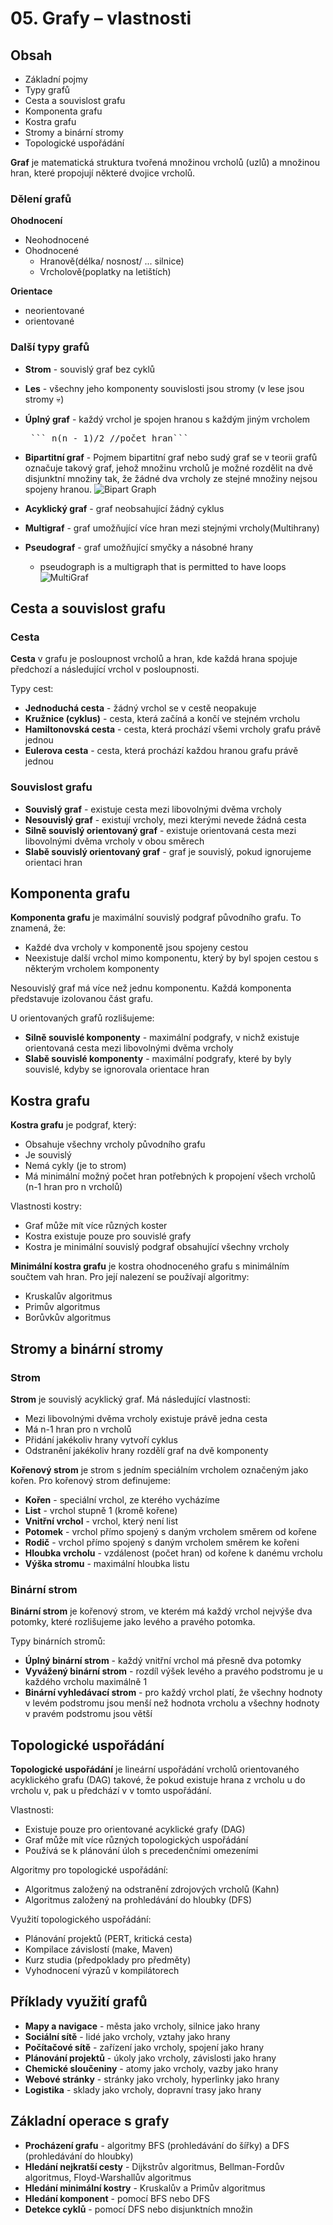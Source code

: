 # 05. Grafy – vlastnosti

## Obsah
- Základní pojmy
- Typy grafů
- Cesta a souvislost grafu
- Komponenta grafu
- Kostra grafu
- Stromy a binární stromy
- Topologické uspořádání

**Graf** je matematická struktura tvořená množinou vrcholů (uzlů) a množinou hran, které propojují některé dvojice vrcholů.

### Dělení grafů 
**Ohodnocení**
- Neohodnocené
- Ohodnocené
  - Hranově(délka/ nosnost/ ... silnice)
  - Vrcholově(poplatky na letištích)


**Orientace**
- neorientované
- orientované

### Další typy grafů
- **Strom** - souvislý graf bez cyklů
- **Les** - všechny jeho komponenty souvislosti jsou stromy (v lese jsou stromy 💀)
- **Úplný graf** - každý vrchol je spojen hranou s každým jiným vrcholem
  <pre> ``` n(n - 1)/2 //počet hran``` </pre>
  
- **Bipartitní graf** - Pojmem bipartitní graf nebo sudý graf se v teorii grafů označuje takový graf, jehož množinu vrcholů je možné rozdělit na dvě disjunktní množiny tak, že žádné dva vrcholy ze stejné množiny nejsou spojeny hranou.
![Bipart Graph](https://labuladong.online/algo/images/algo4/1-en.jpg)

- **Acyklický graf** - graf neobsahující žádný cyklus
  
- **Multigraf** - graf umožňující více hran mezi stejnými vrcholy(Multihrany)
- **Pseudograf** - graf umožňující smyčky a násobné hrany
  - pseudograph is a multigraph that is permitted to have loops
![MultiGraf](https://drek4537l1klr.cloudfront.net/malak/Figures/03fig12.jpg)
## Cesta a souvislost grafu

### Cesta
**Cesta** v grafu je posloupnost vrcholů a hran, kde každá hrana spojuje předchozí a následující vrchol v posloupnosti.

Typy cest:
- **Jednoduchá cesta** - žádný vrchol se v cestě neopakuje
- **Kružnice (cyklus)** - cesta, která začíná a končí ve stejném vrcholu
- **Hamiltonovská cesta** - cesta, která prochází všemi vrcholy grafu právě jednou
- **Eulerova cesta** - cesta, která prochází každou hranou grafu právě jednou

### Souvislost grafu
- **Souvislý graf** - existuje cesta mezi libovolnými dvěma vrcholy
- **Nesouvislý graf** - existují vrcholy, mezi kterými nevede žádná cesta
- **Silně souvislý orientovaný graf** - existuje orientovaná cesta mezi libovolnými dvěma vrcholy v obou směrech
- **Slabě souvislý orientovaný graf** - graf je souvislý, pokud ignorujeme orientaci hran

## Komponenta grafu

**Komponenta grafu** je maximální souvislý podgraf původního grafu. To znamená, že:
- Každé dva vrcholy v komponentě jsou spojeny cestou
- Neexistuje další vrchol mimo komponentu, který by byl spojen cestou s některým vrcholem komponenty

Nesouvislý graf má více než jednu komponentu. Každá komponenta představuje izolovanou část grafu.

U orientovaných grafů rozlišujeme:
- **Silně souvislé komponenty** - maximální podgrafy, v nichž existuje orientovaná cesta mezi libovolnými dvěma vrcholy
- **Slabě souvislé komponenty** - maximální podgrafy, které by byly souvislé, kdyby se ignorovala orientace hran

## Kostra grafu

**Kostra grafu** je podgraf, který:
- Obsahuje všechny vrcholy původního grafu
- Je souvislý
- Nemá cykly (je to strom)
- Má minimální možný počet hran potřebných k propojení všech vrcholů (n-1 hran pro n vrcholů)

Vlastnosti kostry:
- Graf může mít více různých koster
- Kostra existuje pouze pro souvislé grafy
- Kostra je minimální souvislý podgraf obsahující všechny vrcholy

**Minimální kostra grafu** je kostra ohodnoceného grafu s minimálním součtem vah hran. Pro její nalezení se používají algoritmy:
- Kruskalův algoritmus
- Primův algoritmus
- Borůvkův algoritmus

## Stromy a binární stromy

### Strom
**Strom** je souvislý acyklický graf. Má následující vlastnosti:
- Mezi libovolnými dvěma vrcholy existuje právě jedna cesta
- Má n-1 hran pro n vrcholů
- Přidání jakékoliv hrany vytvoří cyklus
- Odstranění jakékoliv hrany rozdělí graf na dvě komponenty

**Kořenový strom** je strom s jedním speciálním vrcholem označeným jako kořen. Pro kořenový strom definujeme:
- **Kořen** - speciální vrchol, ze kterého vycházíme
- **List** - vrchol stupně 1 (kromě kořene)
- **Vnitřní vrchol** - vrchol, který není list
- **Potomek** - vrchol přímo spojený s daným vrcholem směrem od kořene
- **Rodič** - vrchol přímo spojený s daným vrcholem směrem ke kořeni
- **Hloubka vrcholu** - vzdálenost (počet hran) od kořene k danému vrcholu
- **Výška stromu** - maximální hloubka listu

### Binární strom
**Binární strom** je kořenový strom, ve kterém má každý vrchol nejvýše dva potomky, které rozlišujeme jako levého a pravého potomka.

Typy binárních stromů:
- **Úplný binární strom** - každý vnitřní vrchol má přesně dva potomky
- **Vyvážený binární strom** - rozdíl výšek levého a pravého podstromu je u každého vrcholu maximálně 1
- **Binární vyhledávací strom** - pro každý vrchol platí, že všechny hodnoty v levém podstromu jsou menší než hodnota vrcholu a všechny hodnoty v pravém podstromu jsou větší

## Topologické uspořádání

**Topologické uspořádání** je lineární uspořádání vrcholů orientovaného acyklického grafu (DAG) takové, že pokud existuje hrana z vrcholu u do vrcholu v, pak u předchází v v tomto uspořádání.

Vlastnosti:
- Existuje pouze pro orientované acyklické grafy (DAG)
- Graf může mít více různých topologických uspořádání
- Používá se k plánování úloh s precedenčními omezeními

Algoritmy pro topologické uspořádání:
- Algoritmus založený na odstranění zdrojových vrcholů (Kahn)
- Algoritmus založený na prohledávání do hloubky (DFS)

Využití topologického uspořádání:
- Plánování projektů (PERT, kritická cesta)
- Kompilace závislostí (make, Maven)
- Kurz studia (předpoklady pro předměty)
- Vyhodnocení výrazů v kompilátorech

## Příklady využití grafů
- **Mapy a navigace** - města jako vrcholy, silnice jako hrany
- **Sociální sítě** - lidé jako vrcholy, vztahy jako hrany
- **Počítačové sítě** - zařízení jako vrcholy, spojení jako hrany
- **Plánování projektů** - úkoly jako vrcholy, závislosti jako hrany
- **Chemické sloučeniny** - atomy jako vrcholy, vazby jako hrany
- **Webové stránky** - stránky jako vrcholy, hyperlinky jako hrany
- **Logistika** - sklady jako vrcholy, dopravní trasy jako hrany

## Základní operace s grafy

- **Procházení grafu** - algoritmy BFS (prohledávání do šířky) a DFS (prohledávání do hloubky)
- **Hledání nejkratší cesty** - Dijkstrův algoritmus, Bellman-Fordův algoritmus, Floyd-Warshallův algoritmus
- **Hledání minimální kostry** - Kruskalův a Primův algoritmus
- **Hledání komponent** - pomocí BFS nebo DFS
- **Detekce cyklů** - pomocí DFS nebo disjunktních množin
